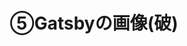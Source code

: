 ---
title: "⑤Gatsbyの画像(破)"
date: ""
updateDate: ""
type: ""
category: "gatsby"
description: "⑤Gatsbyの画像（破）"
emoji: "🍃"
topImage: ""
---